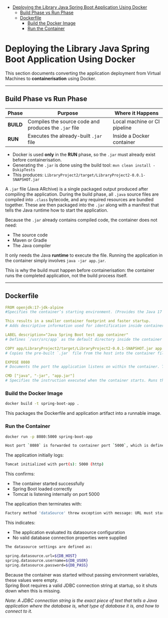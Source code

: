 - [Deploying the Library Java Spring Boot Application Using Docker](#deploying-the-library-java-spring-boot-application-using-docker)
  - [Build Phase vs Run Phase](#build-phase-vs-run-phase)
  - [Dockerfile](#dockerfile)
    - [Build the Docker Image](#build-the-docker-image)
    - [Run the Container](#run-the-container)

# Deploying the Library Java Spring Boot Application Using Docker

This section documents converting the application deployment from Virtual Machines to **containerisation** using Docker. 

---

## Build Phase vs Run Phase

| Phase | Purpose | Where it Happens |
|------|---------|-----------------|
| **BUILD** | Compiles the source code and produces the `.jar` file | Local machine or CI pipeline |
| **RUN** | Executes the already-built `.jar` file | Inside a Docker container |

- Docker is used **only** in the **RUN** phase, so the `.jar` must already exist before containerisation.
- Generating the `.jar` is done using the build tool: `mvn clean install -DskipTests`
- This produces: `LibraryProject2/target/LibraryProject2-0.0.1-SNAPSHOT.jar`

A `.jar` file (Java ARchive) is a single packaged output produced after compiling the application. During the build phase, all `.java` source files are compiled into `.class` bytecode, and any required resources are bundled together. These are then packaged into the `.jar` along with a manifest that tells the Java runtime how to start the application.

Because the `.jar` already contains compiled code, the container does not need:
- The source code
- Maven or Gradle
- The Java compiler

It only needs the Java **runtime** to execute the file. Running the application in the container simply involves `java -jar app.jar`.

This is why the build must happen before containerisation: the container runs the completed application, not the build process itself.

---

## Dockerfile


```yml
FROM openjdk:17-jdk-alpine
#Specifies the container’s starting environment. (Provides the Java 17 runtime on a minimal Alpine Linux base, which results in a smaller container footprint and faster startup..  

This results in a smaller container footprint and faster startup.
# Adds descriptive information used for identification inside container orchestration platforms.

LABEL description="Java Spring Boot test app container"
# Defines `/usr/src/app` as the default directory inside the container where commands will run. If the directory does not exist, Docker creates it automatically.

COPY app/LibraryProject2/target/LibraryProject2-0.0.1-SNAPSHOT.jar app.jar
# Copies the pre-built `.jar` file from the host into the container filesystem.  

EXPOSE 8080
# Documents the port the application listens on within the container. This does not map the port externally; it simply declares it for reference.

CMD ["java", "-jar", "app.jar"]
# Specifies the instruction executed when the container starts. Runs the `.jar` using the Java runtime included in the base image.
```

### Build the Docker Image

```bash
docker build -t spring-boot-app .
```

This packages the Dockerfile and application artifact into a runnable image.

### Run the Container

```bash
docker run -p 8080:5000 spring-boot-app

Host port `8080` is forwarded to container port `5000`, which is defined in the application’s `server.port=5000` (application.properties).
```


The application initially logs:

```bash
Tomcat initialized with port(s): 5000 (http)
```

This confirms:
- The container started successfully
- Spring Boot loaded correctly
- Tomcat is listening internally on port 5000

The application then terminates with:

```bash
Factory method 'dataSource' threw exception with message: URL must start with 'jdbc'
```

This indicates:
- The application evaluated its datasource configuration
- No valid database connection properties were supplied

```bash
The datasource settings are defined as:

spring.datasource.url=${DB_HOST}
spring.datasource.username=${DB_USER}
spring.datasource.password=${DB_PASS}
```

Because the container was started without passing environment variables, these values were empty.  
Spring Boot requires a valid JDBC connection string at startup, so it shuts down when this is missing. 

*Note: A JDBC connection string is the exact piece of text that tells a Java application where the database is, what type of database it is, and how to connect to it.*